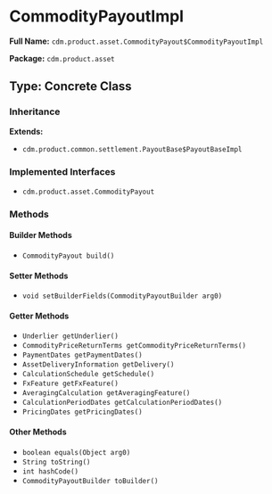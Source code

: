 # CommodityPayoutImpl

**Full Name:** `cdm.product.asset.CommodityPayout$CommodityPayoutImpl`

**Package:** `cdm.product.asset`

## Type: Concrete Class

### Inheritance

**Extends:**
- `cdm.product.common.settlement.PayoutBase$PayoutBaseImpl`

### Implemented Interfaces

- `cdm.product.asset.CommodityPayout`

### Methods

#### Builder Methods

- `CommodityPayout build()`

#### Setter Methods

- `void setBuilderFields(CommodityPayoutBuilder arg0)`

#### Getter Methods

- `Underlier getUnderlier()`
- `CommodityPriceReturnTerms getCommodityPriceReturnTerms()`
- `PaymentDates getPaymentDates()`
- `AssetDeliveryInformation getDelivery()`
- `CalculationSchedule getSchedule()`
- `FxFeature getFxFeature()`
- `AveragingCalculation getAveragingFeature()`
- `CalculationPeriodDates getCalculationPeriodDates()`
- `PricingDates getPricingDates()`

#### Other Methods

- `boolean equals(Object arg0)`
- `String toString()`
- `int hashCode()`
- `CommodityPayoutBuilder toBuilder()`

